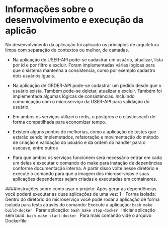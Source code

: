 # Informações sobre o desenvolvimento e execução da aplicão
No desenvolvimento da aplicação foi aplicado os príncipios de arquitetura limpa com separação de contextos ou melhor, de camadas.
- Na aplicação de USER-API pode-se cadastrar um usuário, atualizar, lista por id e por filtro e excluir. Foram implementadas várias lógicas para que o sistema mantenha a consistencia, como por exemplo cadastro dois usuários iguais. 

- Na aplicação de ORDER-API pode-se cadastrar um pedido desde que o usuário exista. Também pode-se deletar, atualizar e excluir. Também foi implementada algumas lógicas de consistências. Incluindo comunicação com o microserviço da USER-API para validação do usuário.

- Em ambos os serviços utilizei o redis, o postgres e o elasticseach de forma compatilhada para economizar tempo.

- Existem alguns pontos de melhorias, como a aplicação de testes que estarão sendo implemetados, refatoração e movimentação do método de criação e validação do usuário e da ordem do handler para o usecase, entre outros

- Para que ambos os serviços funcionem será necessário entrar em cada um deles e executar o comando do make para instação de depenências conforme documentação interna. A partir disso volte nesse diretório e execute o comando para que a imagem dos microserviços e suas aplicações dependentes sejam criadas e executadas em containeres.

####Instruções sobre como usar o projeto:
Após gerar as dependências você poderá executar as duas aplicações de uma vez:
1 - Forma isolada: Dentro do diretório do microserviço você pode rodar a aplicação de forma isolada para tests através do comando:
Execute a aplicação:
    ```bash
    make build-docker
    ```
Parar aplicação:
    ```bash
        make stop-docker
        ```
Iniciar aplicação sem buid:
     ```bash
        make start-docker
        ```
Para mais comando vide o arquivo Dockerfile